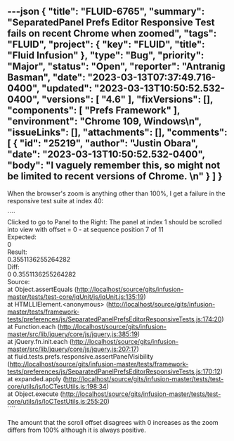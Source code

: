 ---json
{
  "title": "FLUID-6765",
  "summary": "SeparatedPanel Prefs Editor Responsive Test fails on recent Chrome when zoomed",
  "tags": "FLUID",
  "project": {
    "key": "FLUID",
    "title": "Fluid Infusion"
  },
  "type": "Bug",
  "priority": "Major",
  "status": "Open",
  "reporter": "Antranig Basman",
  "date": "2023-03-13T07:37:49.716-0400",
  "updated": "2023-03-13T10:50:52.532-0400",
  "versions": [
    "4.6"
  ],
  "fixVersions": [],
  "components": [
    "Prefs Framework"
  ],
  "environment": "Chrome 109, Windows\n",
  "issueLinks": [],
  "attachments": [],
  "comments": [
    {
      "id": "25219",
      "author": "Justin Obara",
      "date": "2023-03-13T10:50:52.532-0400",
      "body": "I vaguely remember this, so might not be limited to recent versions of Chrome. \n"
    }
  ]
}
---
When the browser's zoom is anything other than 100%, I get a failure in the responsive test suite at index 40:

\`\`\`\`\
Clicked to go to Panel to the Right: The panel at index 1 should be scrolled into view with offset = 0 - at sequence position 7 of 11\
Expected: 	\
0\
Result: 	\
0.3551136255264282\
Diff: 	\
0 0.3551136255264282 \
Source: 	\
at Object.assertEquals (<http://localhost/source/gits/infusion-master/tests/test-core/jqUnit/js/jqUnit.js:135:19>)\
at HTMLLIElement.\<anonymous> (<http://localhost/source/gits/infusion-master/tests/framework-tests/preferences/js/SeparatedPanelPrefsEditorResponsiveTests.js:174:20>)\
at Function.each (<http://localhost/source/gits/infusion-master/src/lib/jquery/core/js/jquery.js:385:19>)\
at jQuery.fn.init.each (<http://localhost/source/gits/infusion-master/src/lib/jquery/core/js/jquery.js:207:17>)\
at fluid.tests.prefs.responsive.assertPanelVisibility (<http://localhost/source/gits/infusion-master/tests/framework-tests/preferences/js/SeparatedPanelPrefsEditorResponsiveTests.js:170:12>)\
at expanded.apply (<http://localhost/source/gits/infusion-master/tests/test-core/utils/js/IoCTestUtils.js:198:34>)\
at Object.execute (<http://localhost/source/gits/infusion-master/tests/test-core/utils/js/IoCTestUtils.js:255:20>)\
\`\`\`\`

The amount that the scroll offset disagrees with 0 increases as the zoom differs from 100% although it is always positive.

        